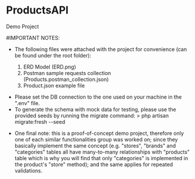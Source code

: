 # ProductsAPI

Demo Project

#IMPORTANT NOTES:

-   The following files were attached with the project for convenience (can be found under the root folder):

    1. ERD Model (ERD.png)
    2. Postman sample requests collection (Products.postman_collection.json)
    3. Product.json example file

*   Please set the DB connection to the one used on your machine in the ".env" file.
*   To generate the schema with mock data for testing, please use the provided seeds by running the          migrate command:
                             > php artisan migrate:fresh --seed

-   One final note: this is a proof-of-concept demo project, therefore only one of each similar functionalities group was worked on; since they basically implement the same concept (e.g. "stores", "brands" and "categories" tables all have many-to-many relationships with "products" table which is why you will find that only "categories" is implemented in the product's "store" method); and the same applies for repeated validations.
